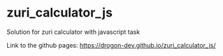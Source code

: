# zuri_calculator_js
Solution for zuri calculator with javascript task

Link to the github pages:
https://drogon-dev.github.io/zuri_calculator_js/
